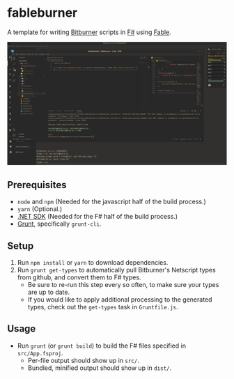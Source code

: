 # fableburner
A template for writing [Bitburner](https://github.com/danielyxie/bitburner) scripts in [F#](https://fsharp.org/) using [Fable](https://fable.io/).

![Demo Image](docs/demo.png)

## Prerequisites
- `node` and `npm` (Needed for the javascript half of the build process.)
- `yarn` (Optional.)
- [.NET SDK](https://dotnet.microsoft.com/en-us/download/dotnet) (Needed for the F# half of the build process.)
- [Grunt](https://gruntjs.com), specifically `grunt-cli`.

## Setup
1. Run `npm install` or `yarn` to download dependencies.
2. Run `grunt get-types` to automatically pull Bitburner's Netscript types from github, and convert them to F# types.
    - Be sure to re-run this step every so often, to make sure your types are up to date.
    - If you would like to apply additional processing to the generated types, check out the `get-types` task in `Gruntfile.js`.

## Usage
- Run `grunt` (or `grunt build`) to build the F# files specified in `src/App.fsproj`.
    - Per-file output should show up in `src/`.
    - Bundled, minified output should show up in `dist/`.
